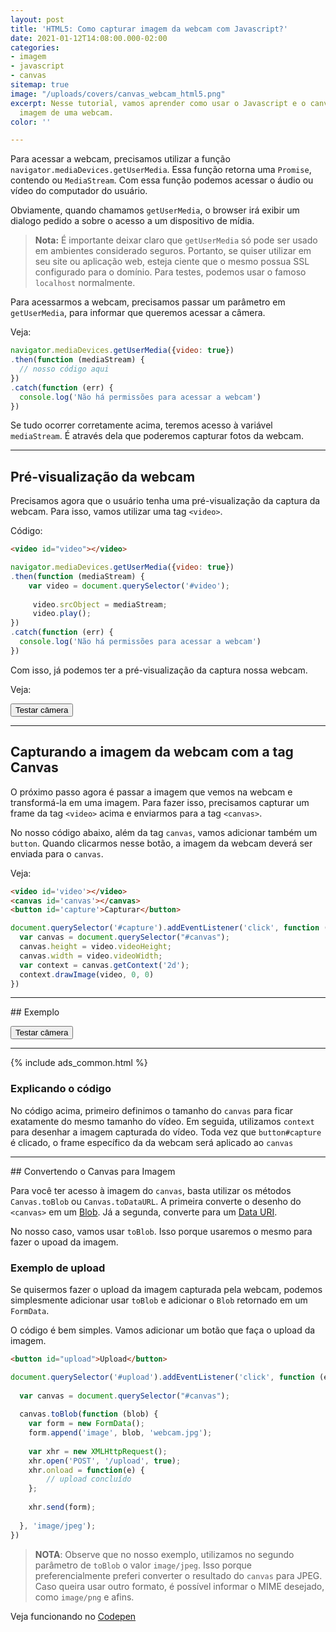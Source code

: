 ```yaml
---
layout: post
title: 'HTML5: Como capturar imagem da webcam com Javascript?'
date: 2021-01-12T14:08:00.000-02:00
categories:
- imagem
- javascript
- canvas
sitemap: true
image: "/uploads/covers/canvas_webcam_html5.png"
excerpt: Nesse tutorial, vamos aprender como usar o Javascript e o canvas para capturar
  imagem de uma webcam.
color: ''

---
```

Para acessar a webcam, precisamos utilizar a função `navigator.mediaDevices.getUserMedia`. Essa função retorna uma `Promise`, contendo ou `MediaStream`. Com essa função podemos acessar o áudio ou vídeo do computador do usuário.

Obviamente, quando chamamos `getUserMedia`, o browser irá exibir um dialogo pedido a sobre o acesso a um dispositivo de mídia.

> **Nota:** É importante deixar claro que `getUserMedia` só pode ser usado em ambientes considerado seguros. Portanto, se quiser utilizar em seu site ou aplicação web, esteja ciente que o mesmo possua SSL configurado para o domínio. Para testes, podemos usar o famoso `localhost` normalmente.

Para acessarmos a webcam, precisamos passar um parâmetro em `getUserMedia`, para informar que queremos acessar a câmera. 

Veja:

```javascript
navigator.mediaDevices.getUserMedia({video: true})
.then(function (mediaStream) {
  // nosso código aqui
})
.catch(function (err) {
  console.log('Não há permissões para acessar a webcam')
})
```

Se tudo ocorrer corretamente acima, teremos acesso à variável `mediaStream`. É através dela que poderemos capturar fotos da webcam. 

<hr />

## Pré-visualização da webcam

Precisamos agora que o usuário tenha uma pré-visualização da captura da webcam. Para isso, vamos utilizar uma tag `<video>`.

Código:

```html
<video id="video"></video>
```

```javascript
navigator.mediaDevices.getUserMedia({video: true})
.then(function (mediaStream) {
	var video = document.querySelector('#video');
  
     video.srcObject = mediaStream;
     video.play();
})
.catch(function (err) {
  console.log('Não há permissões para acessar a webcam')
})
```

Com isso, já podemos ter a pré-visualização da captura nossa webcam.

Veja:

<!-- Exemplo -->
<button class="button is-primary is-large" id="button-camera">Testar câmera</button>
<video id="video-teste" style="display: none"></video>
<sub id="video-mensagem-erro"></sub>
<script>
document.querySelector('#button-camera').addEventListener('click', function () {
  navigator.mediaDevices.getUserMedia({video: true})
  .then(function (mediaStream) {
      var video = document.querySelector('#video-teste');
      video.style.display = 'block';
      video.srcObject = mediaStream;
      video.play();
  })
  .catch(function (err) {
    document.querySelector('#video-mensagem-erro').innerText = 'Não há permissões para acessar a webcam';
  })
})
</script>

<!-- /Exemplo -->

<hr />

## Capturando a imagem da webcam com a tag Canvas

O próximo passo agora é passar a imagem que vemos na webcam e transformá-la em uma imagem.  Para fazer isso,  precisamos capturar um frame da tag `<video>` acima e enviarmos para a tag  `<canvas>`.

No nosso código abaixo, além da tag `canvas`, vamos adicionar também um `button`. Quando clicarmos nesse botão, a imagem da webcam deverá ser enviada para o `canvas`.

Veja:

```html
<video id='video'></video>
<canvas id='canvas'></canvas>
<button id='capture'>Capturar</button>
```

```javascript
document.querySelector('#capture').addEventListener('click', function (e) {
  var canvas = document.querySelector("#canvas");  
  canvas.height = video.videoHeight;
  canvas.width = video.videoWidth;
  var context = canvas.getContext('2d');
  context.drawImage(video, 0, 0)
})
```

<!-- Exemplo Captura -->
<hr>
## Exemplo

<button class="button is-primary is-large" id="button-camera-2">Testar câmera</button>

<div class="columns is-multiline" style="display: none" id="video-teste-2-container">
    <div class="column is-12 is-6-desktop">
        <video id="video-teste-2"></video>
        <button class="button is-danger is-large" id="button-camera-capturar-2">Capturar</button>
    </div>
    <div class="column is-12 is-6-desktop">
        <canvas id="canvas-teste-2" style="max-width: 100%"></canvas>
    </div>
</div>
<sub id="video-mensagem-erro-2"></sub>

<script>
document.querySelector('#button-camera-2').addEventListener('click', function () {
  this.style.display = 'none';
  navigator.mediaDevices.getUserMedia({video: true})
  .then(function (mediaStream) {
      var video = document.querySelector('#video-teste-2');
      document.querySelector('#video-teste-2-container').style.display = '';
      video.srcObject = mediaStream;
      video.play();
  })
  .catch(function (err) {
      document.querySelector('#video-mensagem-erro-2').innerText =
          'Não há permissões para acessar a webcam';
  })
});
document.querySelector('#button-camera-capturar-2').addEventListener('click', function (e) {
    var canvas = document.querySelector("#canvas-teste-2");
    var video = document.querySelector('#video-teste-2');
    canvas.height = video.videoHeight;
    canvas.width = video.videoWidth;
    var context = canvas.getContext('2d');
    context.drawImage(video, 0, 0)
});
</script>
<hr>
<!-- /Exemplo Captura -->

{% include ads_common.html %}

### Explicando o código

No código acima, primeiro definimos o tamanho do `canvas` para ficar exatamente do mesmo tamanho do vídeo. Em seguida, utilizamos  `context` para desenhar a imagem capturada do vídeo. Toda vez que `button#capture` é clicado, o frame específico da  da webcam será aplicado ao `canvas`

<hr />
## Convertendo o Canvas para Imagem

Para você ter acesso à imagem do `canvas`, basta utilizar os métodos `Canvas.toBlob` ou `Canvas.toDataURL`.  A primeira converte o desenho do `<canvas>` em um [Blob](https://developer.mozilla.org/pt-BR/docs/Web/API/Blob "BLOB - Documentação do MDN"). Já a segunda, converte para um [Data URI](https://developer.mozilla.org/en-US/docs/Web/HTTP/Basics_of_HTTP/Data_URIs "Data URI - Documentação da MDN").

No nosso caso, vamos usar `toBlob`. Isso porque usaremos o mesmo para fazer o upoad da imagem.


### Exemplo de upload

Se quisermos fazer o upload da imagem capturada pela webcam, podemos simplesmente adicionar usar `toBlob` e adicionar o `Blob` retornado em um `FormData`.

O código é bem simples. Vamos adicionar um botão que faça o upload da imagem.

```html
<button id="upload">Upload</button>
```
```javascript
document.querySelector('#upload').addEventListener('click', function (e) {
 
  var canvas = document.querySelector("#canvas");
  
  canvas.toBlob(function (blob) {
  	var form = new FormData();
    form.append('image', blob, 'webcam.jpg');
    
  	var xhr = new XMLHttpRequest();
    xhr.open('POST', '/upload', true);
    xhr.onload = function(e) {
    	// upload concluído  
    };
    
    xhr.send(form);  
                              
  }, 'image/jpeg');
})
```

> **NOTA**: Observe que no nosso exemplo, utilizamos no segundo parâmetro de `toBlob` o valor `image/jpeg`. Isso porque preferencialmente preferi converter o resultado do `canvas` para JPEG. Caso queira usar outro formato, é possível informar o MIME desejado, como `image/png` e afins. 

Veja funcionando no [Codepen](https://codepen.io/wallacemaxters/pen/XWmvLXE)